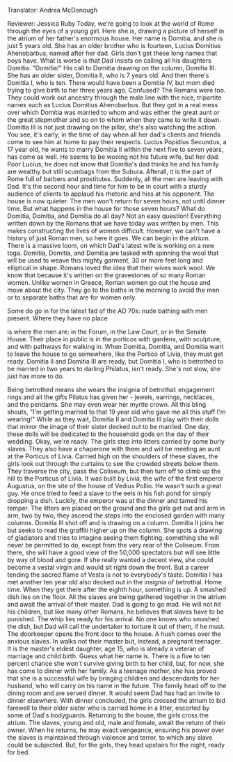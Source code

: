 

Translator: Andrea McDonough

Reviewer: Jessica Ruby
Today, we&#39;re going to look at the world of Rome
through the eyes of a young girl.
Here she is, drawing a picture of herself
in the atrium of her father&#39;s enormous house.
Her name is Domitia,
and she is just 5 years old.
She has an older brother who is fourteen,
Lucius Domitius Ahenobarbus,
named after her dad.
Girls don&#39;t get these long names that boys have.
What is worse is that Dad insists
on calling all his daughters Domitia.
&quot;Domitia!&quot;
His call to Domitia drawing on the column,
Domitia III.
She has an older sister, Domitia II, who is 7 years old.
And then there&#39;s Domitia I, who is ten.
There would have been a Domitia IV,
but mom died trying to give birth to her three years ago.
Confused?
The Romans were too.
They could work out ancestry through the male line
with the nice, tripartite names
such as Lucius Domitius Ahenobarbus.
But they got in a real mess
over which Domitia was married to whom
and was either the great aunt
or the great stepmother and so on to whom
when they came to write it down.
Domitia III is not just drawing on the pillar,
she&#39;s also watching the action.
You see, it&#39;s early,
in the time of day when all her dad&#39;s clients and friends
come to see him at home to pay their respects.
Lucius Popidius Secundus, a 17 year old,
he wants to marry Domitia II
within the next five to seven years,
has come as well.
He seems to be wooing not his future wife,
but her dad.
Poor Lucius, he does not know that Domitia&#39;s dad
thinks he and his family are wealthy
but still scumbags from the Subura.
Afterall, it is the part of Rome
full of barbers and prostitutes.
Suddenly, all the men are leaving with Dad.
It&#39;s the second hour
and time for him to be in court
with a sturdy audience of clients
to applaud his rhetoric
and hiss at his opponent.
The house is now quieter.
The men won&#39;t return for seven hours,
not until dinner time.
But what happens in the house for those seven hours?
What do Domitia, Domitia, and Domitia do all day?
Not an easy question!
Everything written down by the Romans
that we have today was written by men.
This makes constructing the lives of women difficult.
However, we can&#39;t have a history of just Roman men,
so here it goes.
We can begin in the atrium.
There is a massive loom,
on which Dad&#39;s latest wife is working on a new toga.
Domitia, Domitia, and Domitia are tasked
with spinning the wool
that will be used to weave this mighty garment,
30 or more feet long and elliptical in shape.
Romans loved the idea
that their wives work wool.
We know that because it&#39;s written
on the gravestones of so many Roman women.
Unlike women in Greece,
Roman women go out the house
and move about the city.
They go to the baths in the morning to avoid the men
or to separate baths that are for women only.

Some do go in for the latest fad of the AD 70s:
nude bathing with men present.
Where they have no place

is where the men are:
in the Forum,
in the Law Court,
or in the Senate House.
Their place in public is in the porticos
with gardens,
with sculpture,
and with pathways for walking in.
When Domitia, Domitia, and Domitia want
to leave the house to go somewhere,
like the Portico of Livia,
they must get ready.
Domitia II and Domitia III are ready,
but Domitia I, who is betrothed to be married
in two years to darling Philatus,
isn&#39;t ready.
She&#39;s not slow, she just has more to do.

Being betrothed means she wears the insignia of betrothal:
engagement rings
and all the gifts Pilatus has given her -
jewels,
earrings,
necklaces,
and the pendants.
She may even wear her myrtle crown.
All this bling shouts,
&quot;I&#39;m getting married to that 19 year old
who gave me all this stuff I&#39;m wearing!&quot;
While as they wait, Domitia II and Domitia III play with their dolls
that mirror the image of their sister
decked out to be married.
One day, these dolls will be dedicated
to the household gods on the day of their wedding.
Okay, we&#39;re ready.
The girls step into litters carried by some burly slaves.
They also have a chaperone with them
and will be meeting an aunt at the Porticus of Livia.
Carried high on the shoulders of these slaves,
the girls look out through the curtains
to see the crowded streets below them.
They traverse the city, pass the Coliseum,
but then turn off to climb up the hill
to the Porticus of Livia.
It was built by Livia, the wife of the first emperor Augustus,
on the site of the house of Vedius Pollio.
He wasn&#39;t such a great guy.
He once tried to feed a slave
to the eels in his fish pond
for simply dropping a dish.
Luckily, the emperor was at the dinner
and tamed his temper.
The litters are placed on the ground
and the girls get out
and arm in arm, two by two,
they ascend the steps
into the enclosed garden with many columns.
Domitia III shot off and is drawing on a column.
Domitia II joins her
but seeks to read the graffiti higher up on the column.
She spots a drawing of gladiators
and tries to imagine seeing them fighting,
something she will never be permitted to do,
except from the very rear of the Coliseum.
From there, she will have a good view
of the 50,000 spectators
but will see little by way of blood and gore.
If she really wanted a decent view,
she could become a vestal virgin
and would sit right down the front.
But a career tending the sacred flame of Vesta
is not to everybody&#39;s taste.
Domitia I has met another ten year old
also decked out in the insignia of betrothal.
Home time.
When they get there after the eighth hour,
something is up.
A smashed dish lies on the floor.
All the slaves are being gathered together in the atrium
and await the arrival of their master.
Dad is going to go mad.
He will not hit his children,
but like many other Romans,
he believes that slaves have to be punished.
The whip lies ready for his arrival.
No one knows who smashed the dish,
but Dad will call the undertaker
to torture it out of them, if he must.
The doorkeeper opens the front door to the house.
A hush comes over the anxious slaves.
In walks not their master
but, instead, a pregnant teenager.
It is the master&#39;s eldest daughter, age 15,
who is already a veteran of marriage and child birth.
Guess what her name is.
There is a five to ten percent chance
she won&#39;t survive giving birth to her child,
but, for now, she has come to dinner with her family.
As a teenage mother,
she has proved that she is a successful wife
by bringing children and descendants for her husband,
who will carry on his name in the future.
The family head off to the dining room
and are served dinner.
It would seem Dad has had an invite to dinner elsewhere.
With dinner concluded, the girls crossed the atrium
to bid farewell to their older sister
who is carried home in a litter,
escorted by some of Dad&#39;s bodyguards.
Returning to the house,
the girls cross the atrium.
The slaves, young and old,
male and female,
await the return of their owner.
When he returns, he may exact vengeance,
ensuring his power over the slaves
is maintained through violence and terror,
to which any slave could be subjected.
But, for the girls, they head upstairs for the night,
ready for bed.
